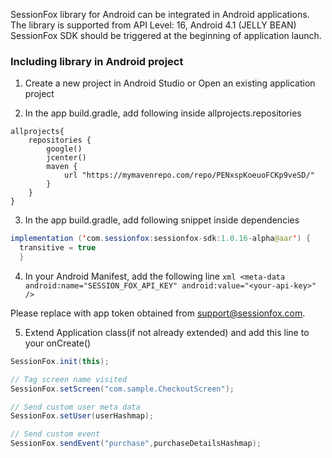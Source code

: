 SessionFox library for Android can be integrated in Android applications. The library is supported from API Level: 16, Android 4.1 (JELLY BEAN)
SessionFox SDK should be triggered at the beginning of application launch.

### Including library in Android project

1. Create a new project in Android Studio or Open an existing application project

2. In the app build.gradle, add following inside allprojects.repositories

```
allprojects{
    repositories {
        google()
        jcenter()
        maven {
            url "https://mymavenrepo.com/repo/PENxspKoeuoFCKp9veSD/"
        }  
    }
}
```

3. In the app build.gradle, add following snippet inside dependencies
```java
implementation ('com.sessionfox:sessionfox-sdk:1.0.16-alpha@aar') {
  transitive = true
  }
```
    
4. In your Android Manifest, add the following line
```xml <meta-data android:name="SESSION_FOX_API_KEY" android:value="<your-api-key>" />```

Please replace  with app token obtained from support@sessionfox.com.

5. Extend Application class(if not already extended) and add this line to your onCreate()
```java
SessionFox.init(this);

// Tag screen name visited
SessionFox.setScreen("com.sample.CheckoutScreen");

// Send custom user meta data
SessionFox.setUser(userHashmap);

// Send custom event
SessionFox.sendEvent("purchase",purchaseDetailsHashmap);
```
